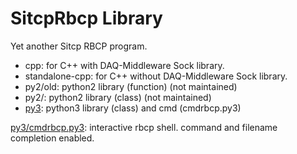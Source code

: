 # SitcpRbcp Library

Yet another Sitcp RBCP program.

- cpp: for C++ with DAQ-Middleware Sock library.
- standalone-cpp: for C++ without DAQ-Middleware Sock library.
- py2/old: python2 library (function) (not maintained)
- py2/: python2 library (class) (not maintained)
- [py3](py3): python3 library (class) and cmd (cmdrbcp.py3)

[py3/cmdrbcp.py3](py3/cmdrbcp.py3): interactive rbcp shell.  command and filename
completion enabled.
